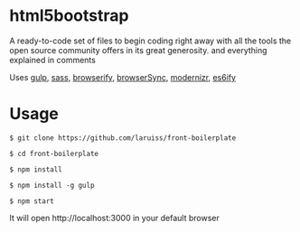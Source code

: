 html5bootstrap
==============

A ready-to-code set of files to begin coding right away with all the tools the open source community offers in its great generosity.
and everything explained in comments

Uses [gulp](http://gulpjs.com/), [sass](http://sass-lang.com/), [browserify](http://browserify.org/), [browserSync](http://www.browsersync.io),
[modernizr](https://modernizr.com/), [es6ify](https://github.com/thlorenz/es6ify)

# Usage

```
$ git clone https://github.com/laruiss/front-boilerplate

$ cd front-boilerplate

$ npm install

$ npm install -g gulp

$ npm start
```

It will open http://localhost:3000 in your default browser

